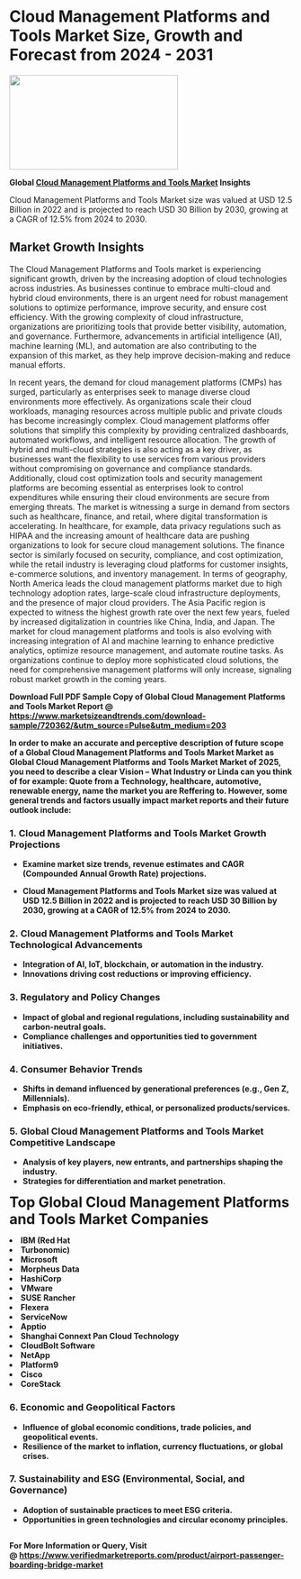 <H1>Cloud Management Platforms and Tools Market Size, Growth and Forecast from 2024 - 2031</H1><img class="aligncenter size-medium wp-image-584254" src="https://thirdeyenews.in/wp-content/uploads/2024/09/Global-Market-Research-300x168.jpeg" alt="" width="300" height="168" /><p><strong>Global&nbsp;<a href="https://www.marketsizeandtrends.com/download-sample/720362/&amp;utm_source=Pulse&amp;utm_medium=203">Cloud Management Platforms and Tools Market</a> Insights</strong></p><p>Cloud Management Platforms and Tools Market size was valued at USD 12.5 Billion in 2022 and is projected to reach USD 30 Billion by 2030, growing at a CAGR of 12.5% from 2024 to 2030.</p><p><h2>Market Growth Insights</h2> <p>The Cloud Management Platforms and Tools market is experiencing significant growth, driven by the increasing adoption of cloud technologies across industries. As businesses continue to embrace multi-cloud and hybrid cloud environments, there is an urgent need for robust management solutions to optimize performance, improve security, and ensure cost efficiency. With the growing complexity of cloud infrastructure, organizations are prioritizing tools that provide better visibility, automation, and governance. Furthermore, advancements in artificial intelligence (AI), machine learning (ML), and automation are also contributing to the expansion of this market, as they help improve decision-making and reduce manual efforts.</p> <p><strong></strong></p> <p>In recent years, the demand for cloud management platforms (CMPs) has surged, particularly as enterprises seek to manage diverse cloud environments more effectively. As organizations scale their cloud workloads, managing resources across multiple public and private clouds has become increasingly complex. Cloud management platforms offer solutions that simplify this complexity by providing centralized dashboards, automated workflows, and intelligent resource allocation. The growth of hybrid and multi-cloud strategies is also acting as a key driver, as businesses want the flexibility to use services from various providers without compromising on governance and compliance standards. Additionally, cloud cost optimization tools and security management platforms are becoming essential as enterprises look to control expenditures while ensuring their cloud environments are secure from emerging threats. The market is witnessing a surge in demand from sectors such as healthcare, finance, and retail, where digital transformation is accelerating. In healthcare, for example, data privacy regulations such as HIPAA and the increasing amount of healthcare data are pushing organizations to look for secure cloud management solutions. The finance sector is similarly focused on security, compliance, and cost optimization, while the retail industry is leveraging cloud platforms for customer insights, e-commerce solutions, and inventory management. In terms of geography, North America leads the cloud management platforms market due to high technology adoption rates, large-scale cloud infrastructure deployments, and the presence of major cloud providers. The Asia Pacific region is expected to witness the highest growth rate over the next few years, fueled by increased digitalization in countries like China, India, and Japan. The market for cloud management platforms and tools is also evolving with increasing integration of AI and machine learning to enhance predictive analytics, optimize resource management, and automate routine tasks. As organizations continue to deploy more sophisticated cloud solutions, the need for comprehensive management platforms will only increase, signaling robust market growth in the coming years. <p><strong></p><p><span class=""><strong>Download Full PDF Sample Copy of Global Cloud Management Platforms and Tools Market Report</strong> @ <a href="https://www.marketsizeandtrends.com/download-sample/720362/&amp;utm_source=Pulse&amp;utm_medium=203" target="_blank">https://www.marketsizeandtrends.com/download-sample/720362/&amp;utm_source=Pulse&amp;utm_medium=203</a></span></p><p>In order to make an accurate and perceptive description of future scope of a Global&nbsp;Cloud Management Platforms and Tools Market Market as Global&nbsp;Cloud Management Platforms and Tools Market Market of 2025, you need to describe a clear Vision &ndash; What Industry or Linda can you think of for example: Quote from a Technology, healthcare, automotive, renewable energy, name the market you are Reffering to. However, some general trends and factors usually impact market reports and their future outlook include:</p><h3>1.&nbsp;<strong>Cloud Management Platforms and Tools Market Growth Projections</strong></h3><ul><li>Examine market size trends, revenue estimates and CAGR (Compounded Annual Growth Rate) projections.</li><li><p>Cloud Management Platforms and Tools Market size was valued at USD 12.5 Billion in 2022 and is projected to reach USD 30 Billion by 2030, growing at a CAGR of 12.5% from 2024 to 2030.</p></li></ul><h3>2.&nbsp;<strong>Cloud Management Platforms and Tools Market Technological Advancements</strong></h3><ul><li>Integration of AI, IoT, blockchain, or automation in the industry.</li><li>Innovations driving cost reductions or improving efficiency.</li></ul><h3>3.&nbsp;<strong>Regulatory and Policy Changes</strong></h3><ul><li>Impact of global and regional regulations, including sustainability and carbon-neutral goals.</li><li>Compliance challenges and opportunities tied to government initiatives.</li></ul><h3>4.&nbsp;<strong>Consumer Behavior Trends</strong></h3><ul><li>Shifts in demand influenced by generational preferences (e.g., Gen Z, Millennials).</li><li>Emphasis on eco-friendly, ethical, or personalized products/services.</li></ul><h3>5.&nbsp;<strong>Global Cloud Management Platforms and Tools Market Competitive Landscape</strong></h3><ul><li>Analysis of key players, new entrants, and partnerships shaping the industry.</li><li>Strategies for differentiation and market penetration.</li></ul><p data-pm-slice="1 1 []"><span style="color: inherit; font-family: inherit; font-size: 25px;">Top Global Cloud Management Platforms and Tools Market Companies</span></p><div class="" data-test-id=""><p><li>IBM (Red Hat</li><li> Turbonomic)</li><li> Microsoft</li><li> Morpheus Data</li><li> HashiCorp</li><li> VMware</li><li> SUSE Rancher</li><li> Flexera</li><li> ServiceNow</li><li> Apptio</li><li> Shanghai Connext Pan Cloud Technology</li><li> CloudBolt Software</li><li> NetApp</li><li> Platform9</li><li> Cisco</li><li> CoreStack</li></p></div><h3>6.&nbsp;<strong>Economic and Geopolitical Factors</strong></h3><ul><li>Influence of global economic conditions, trade policies, and geopolitical events.</li><li>Resilience of the market to inflation, currency fluctuations, or global crises.</li></ul><h3>7.&nbsp;<strong>Sustainability and ESG (Environmental, Social, and Governance)</strong></h3><ul><li>Adoption of sustainable practices to meet ESG criteria.</li><li>Opportunities in green technologies and circular economy principles.</li></ul><h2><strong style="font-size: 14px;">For More Information or Query, Visit @&nbsp;</strong><a style="background-color: #ffffff; font-size: 14px;" href="https://www.marketsizeandtrends.com/report/cloud-management-platforms-and-tools-market/" target="_blank">https://www.verifiedmarketreports.com/product/airport-passenger-boarding-bridge-market</a></h2>
